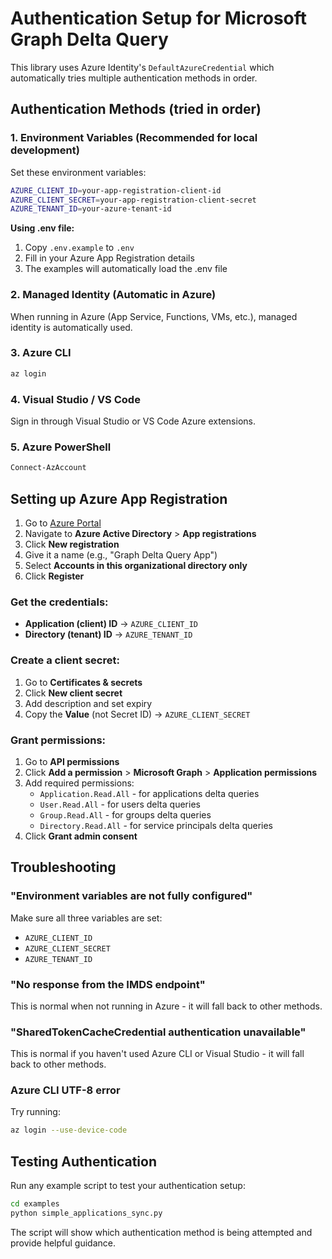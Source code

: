 # Authentication Setup for Microsoft Graph Delta Query

This library uses Azure Identity's `DefaultAzureCredential` which automatically tries multiple authentication methods in order.

## Authentication Methods (tried in order)

### 1. Environment Variables (Recommended for local development)
Set these environment variables:
```bash
AZURE_CLIENT_ID=your-app-registration-client-id
AZURE_CLIENT_SECRET=your-app-registration-client-secret
AZURE_TENANT_ID=your-azure-tenant-id
```

**Using .env file:**
1. Copy `.env.example` to `.env`
2. Fill in your Azure App Registration details
3. The examples will automatically load the .env file

### 2. Managed Identity (Automatic in Azure)
When running in Azure (App Service, Functions, VMs, etc.), managed identity is automatically used.

### 3. Azure CLI
```bash
az login
```

### 4. Visual Studio / VS Code
Sign in through Visual Studio or VS Code Azure extensions.

### 5. Azure PowerShell
```powershell
Connect-AzAccount
```

## Setting up Azure App Registration

1. Go to [Azure Portal](https://portal.azure.com)
2. Navigate to **Azure Active Directory** > **App registrations**
3. Click **New registration**
4. Give it a name (e.g., "Graph Delta Query App")
5. Select **Accounts in this organizational directory only**
6. Click **Register**

### Get the credentials:
- **Application (client) ID** → `AZURE_CLIENT_ID`
- **Directory (tenant) ID** → `AZURE_TENANT_ID`

### Create a client secret:
1. Go to **Certificates & secrets**
2. Click **New client secret**
3. Add description and set expiry
4. Copy the **Value** (not Secret ID) → `AZURE_CLIENT_SECRET`

### Grant permissions:
1. Go to **API permissions**
2. Click **Add a permission** > **Microsoft Graph** > **Application permissions**
3. Add required permissions:
   - `Application.Read.All` - for applications delta queries
   - `User.Read.All` - for users delta queries  
   - `Group.Read.All` - for groups delta queries
   - `Directory.Read.All` - for service principals delta queries
4. Click **Grant admin consent**

## Troubleshooting

### "Environment variables are not fully configured"
Make sure all three variables are set:
- `AZURE_CLIENT_ID`
- `AZURE_CLIENT_SECRET` 
- `AZURE_TENANT_ID`

### "No response from the IMDS endpoint"
This is normal when not running in Azure - it will fall back to other methods.

### "SharedTokenCacheCredential authentication unavailable"
This is normal if you haven't used Azure CLI or Visual Studio - it will fall back to other methods.

### Azure CLI UTF-8 error
Try running:
```bash
az login --use-device-code
```

## Testing Authentication

Run any example script to test your authentication setup:
```bash
cd examples
python simple_applications_sync.py
```

The script will show which authentication method is being attempted and provide helpful guidance.
